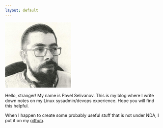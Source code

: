 ```yaml
---
layout: default
---
```

![photo](/cv/my_profile_picture_small.jpg)

Hello, stranger! My name is Pavel Selivanov. This is my blog where I write down notes on my Linux sysadmin/devops experience. Hope you will find this helpful.

When I happen to create some probably useful stuff that is not under NDA, I put it on my [github](https://github.com/selivan).
